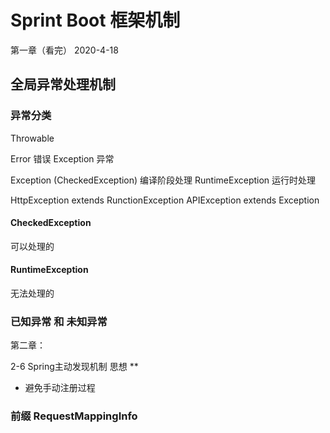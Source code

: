 # Sprint Boot 框架机制
第一章（看完） 2020-4-18
## 全局异常处理机制

### 异常分类
Throwable

Error 错误
Exception 异常

Exception (CheckedException) 编译阶段处理
RuntimeException 运行时处理


HttpException extends RunctionException
APIException extends Exception

#### CheckedException
可以处理的

#### RuntimeException
无法处理的

### 已知异常 和 未知异常

第二章： 

2-6 Spring主动发现机制 思想 ** 

- 避免手动注册过程

### 前缀 RequestMappingInfo